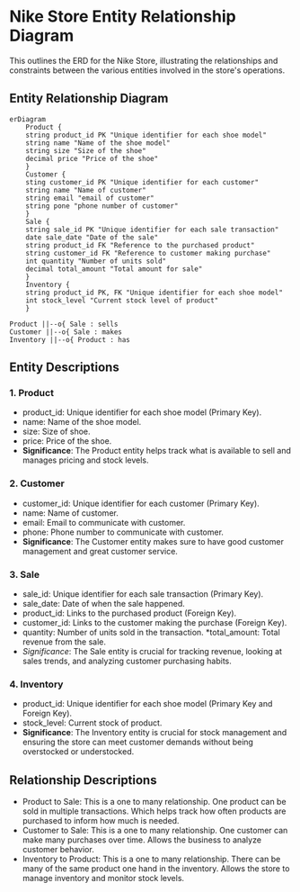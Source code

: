 # Nike Store Entity Relationship Diagram 
This outlines the ERD for the Nike Store, illustrating the relationships and constraints between the various entities involved in the store's operations.
## Entity Relationship Diagram 
```mermaid 
erDiagram 
    Product {
    string product_id PK "Unique identifier for each shoe model"
    string name "Name of the shoe model" 
    string size "Size of the shoe" 
    decimal price "Price of the shoe"
    }
    Customer {
    sting customer_id PK "Unique identifier for each customer"
    string name "Name of customer"
    string email "email of customer"
    string pone "phone number of customer" 
    } 
    Sale {
    string sale_id PK "Unique identifier for each sale transaction"
    date sale_date "Date of the sale"
    string product_id FK "Reference to the purchased product"
    string customer_id FK "Reference to customer making purchase"
    int quantity "Number of units sold"
    decimal total_amount "Total amount for sale" 
    }
    Inventory {
    string product_id PK, FK "Unique identifier for each shoe model"
    int stock_level "Current stock level of product" 
    }

Product ||--o{ Sale : sells
Customer ||--o{ Sale : makes
Inventory ||--o{ Product : has
```

## Entity Descriptions 
### 1. Product 
* product_id: Unique identifier for each shoe model (Primary Key).
* name: Name of the shoe model. 
* size: Size of shoe.
* price: Price of the shoe. 
* **Significance**: The Product entity helps track what is available to sell and manages pricing and stock levels. 
### 2. Customer 
* customer_id: Unique identifier for each customer (Primary Key). 
* name: Name of customer.
* email: Email to communicate with customer. 
* phone: Phone number to communicate with customer. 
* **Significance**: The Customer entity makes sure to have good customer management and great customer service. 
### 3. Sale 
* sale_id: Unique identifier for each sale transaction (Primary Key).
* sale_date: Date of when the sale happened.
* product_id: Links to the purchased product (Foreign Key).
* customer_id: Links to the customer making the purchase (Foreign Key). 
* quantity: Number of units sold in the transaction. 
*total_amount: Total revenue from the sale. 
* _Significance_: The Sale entity is crucial for tracking revenue, looking at sales trends, and analyzing customer purchasing habits.
### 4. Inventory 
* product_id: Unique identifier for each shoe model (Primary Key and Foreign Key).
* stock_level: Current stock of product. 
* **Significance**: The Inventory entity is crucial for stock management and ensuring the store can meet customer demands without being overstocked or understocked. 

## Relationship Descriptions 
* Product to Sale: This is a one to many relationship. One product can be sold in multiple transactions. Which helps track how often products are purchased to inform how much is needed. 
* Customer to Sale: This is a one to many relationship. One customer can make many purchases over time. Allows the business to analyze customer behavior. 
* Inventory to Product: This is a one to many relationship. There can be many of the same product one hand in the inventory. Allows the store to manage inventory and monitor stock levels. 
